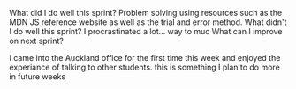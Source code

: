  What did I do well this sprint?
 Problem solving using resources such as the MDN JS reference website as well as the trial and error method.
 What didn't I do well this sprint?
I procrastinated a lot... way to muc
 What can I improve on next sprint?

 I came into the Auckland office for the first time this week and enjoyed the experiance of talking to other students. this is something I plan to do more in future weeks